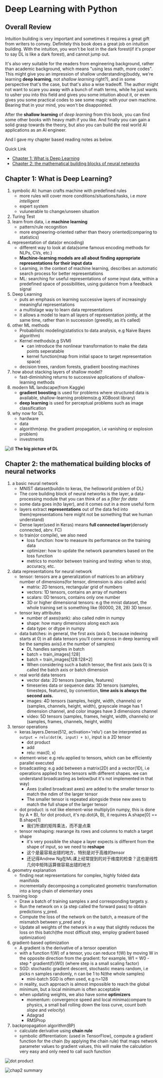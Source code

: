 # Deep Learning with Python

## Overall Review

Intuition building is very important and sometimes it requires a great gift from writers to convey.
Definitely this book does a great job on intuition building. With the intuition, you won't be lost in
the dark forest(if it's proper to say DL is like a dark forest), and cannot jump out.

It's also very suitable for the readers from engineering background, rather than academic background, which
means "using less math, more codes". This might give you an impression of shallow understanding(buddy, we're learning **deep learning**, not
*shallow learning* right?), and in some perspective that's the case, but that's also a wise tradeoff. The author
might not want to scare you away with a bunch of math terms, while he just wants to usher you into this field and
gives you some intuition about it, or even gives you some practical codes to see some magic with your own machine. Bearing that in your
mind, you won't be disappointed.

After the **shallow learning** of *deep learning* from this book, you can find some other books with heavy math if you like. And finally you
can gain a solid grasp towards the theory, but also you can build the real world AI applications as an AI engineer.

And I gave my chapter based reading notes as below.

Quick Link

* [Chapter 1: What is Deep Learning]()
* [Chapter 2: the mathematical building blocks of neural networks]()

## Chapter 1: What is Deep Learning?

1. symbolic AI: human crafts machine with predefined rules
	* more rules will cover more conditions/situations/tasks, i.e *more intelligent*
	* expert system
	* vulunerable to change/unseen situation
2. Turing Test
3. learn from data, i.e **machine learning**
	* pattern/rule recognition
	* more engineering-oriented rather than theory oriented(comparing to statistics)
4. representation of data(or encoding)
	* different way to look at data(some famous encoding methods for NLPs, CVs, etc.)
	* **Machine-learning models are all about finding appropriate representations for their input data**
	* Learning, in the context of machine learning, describes an automatic search process for better representations
	* ML: searching for useful representations of some input data, within a predefined space of possibilities, using guidance from a feedback signal
5. Deep Learning
	* puts an emphasis on learning successive layers of increasingly meaningful representations
	* a multistage way to learn data representations
	* it allows a model to learn all layers of representation jointly, at the same time, rather than in succession (greedily, as it’s called)
6. other ML methods
	* Probabilistic modeling(statistics to data analysis, e.g Naive Bayes algorithm)
	* Kernel methods(e.g SVM)
		- can introduce the nonlinear transformation to make the data points seperatable
		- kernel function(map from initial space to target representation space)
	* decision trees, random forests, gradient boosting machines
7. how about stacking layers of shallow model?
	* fast-diminishing returns to successive applications of shallow-learning methods
8. modern ML landscape(from Kaggle)
	* **gradient boosting** is used for problems where structured data is available, shallow-learning problems(e.g XGBoost library)
	* **deep learning** is used for perceptual problems such as image classification
9. why now for DL
	* hardware
	* data
	* algorithm(esp. the gradient propagation, i.e vanishing or explosion problem)
	* investments
	
![dl](/images/dl-arch.png)
**The big picture of DL**

## Chapter 2: the mathematical building blocks of neural networks

1. a basic neural network
	* MNIST dataset(buildin to keras, the helloworld problem of DL)
	* The core building block of neural networks is the layer, a data-processing module that you can think of as a *filter for data*
	* some data goes in(to layer), and it comes out in a more useful form
	* layers extract **representations** out of the data fed into them(representations here might not be something that we human understand)
	* Dense layer(used in Keras) means **full connected layer**(densely connected, abrv. FC)
	* to train(or compile), we also need
		- loss function: how to measure its performance on the training data
		- optimizer: how to update the network parameters based on the loss function
		- metrics to monitor between training and testing: when to stop, accuracy, etc.
2. data representations for neural network
	* tensor: tensors are a generalization of matrices to an arbitrary number of dimensions(for tensor, dimension is also called axis)
		- matrix: 2D tensors, rectangular grid of numbers
		- vectors: 1D tensors, contains an array of numbers
		- scalars: 0D tensors, contains only one number
		- 3D or higher dimensional tensors: e.g the mnist dataset, the whole training set is something like (60000, 28, 28) 3D tensor.
	* tensor key attributes
		- number of axes(rank): also called *ndim* in numpy
		- shape: how many dimensions along each axis
		- data type: or dtype in numpy
	* data batches: in general, the first axis (axis 0, because indexing starts at 0) in all data tensors you’ll come across in deep learning will be the samples axis(i.e the number of samples)
		- DL handles samples in batch
		- batch = train_images[:128]
		- batch = train_images[128:128*2]
		- When considering such a batch tensor, the first axis (axis 0) is called the batch axis or batch dimension
	* real world data tensors
		- vector data: 2D tensors (samples, features)
		- timeseries data or sequence data: 3D tensors (samples, timesteps, features), by convention, **time axis is always the second axis.**
		- images: 4D tensors (samples, height, width, channels) or (samples, channels, height, width), grayscale image has 1 dimension channel, and color images have 3 dimensions channel
		- video: 5D tensors (samples, frames, height, width, channels) or (samples, frames, channels, height, width)
3. tensor operations
	* keras.layers.Dense(512, activation='relu') can be interpreted as `output = relu(dot(W, input) + b)`, input is a 2D tensor 
		- dot product
		- add
		- relu: max(0, x)
	* element-wise: e.g relu applied to tensors, which can be efficiently parallel executed
	* broadcasting: e.g add between a matrix(2D) and a vector(1D), i.e operations applied to two tensors with different shapes. we can understand broadcasting as below(but it's not implemented in that way)
		- Axes (called broadcast axes) are added to the smaller tensor to match the ndim of the larger tensor
		- The smaller tensor is repeated alongside these new axes to match the full shape of the larger tensor
	* dot product: is not like element-wise multiply(in numpy, this is done by A * B), for dot product, it's np.dot(A, B), it requires A.shape[0] == B.shape[1]
		- 我们所谓的矩阵乘法，而不是点乘
	* tensor reshaping: rearange its rows and columns to match a target shape
		- it's very possible the shape a layer expects is different from the shape of input, so we need to **reshape**
		- 这个是最容易出错的地方，特别是对于高维的tensor
		- 还记得Andrew Ng在ML课上经常提到的对于维度的检查？这也是线性几何中矩阵运算做容易出错的地方
4. geometry explanation
	* finding neat representations for complex, highly folded data manifolds
	* incrementally decomposing a complicated geometric transformation into a long chain of elementary ones
5. training loop
	* Draw a batch of training samples x and corresponding targets y.
	* Run the network on x (a step called the forward pass) to obtain predictions y_pred.
	* Compute the loss of the network on the batch, a measure of the mismatch between y_pred and y.
	* Update all weights of the network in a way that slightly reduces the loss on this batch(the most difficult step, employ gradient based optimization)
6. gradient-based optimization
	* A gradient is the derivative of a tensor operation
	* with a function f(W) of a tensor, you can reduce f(W) by moving W in the opposite direction from the gradient: for example, W1 = W0 - step * gradient(f)(W0) (where step is a small scaling factor)
	* SGD: stochastic gradient descent, stochastic means random, i.e picks n samples randomly, n can be 1 to N(the whole samples)
		- mini-batch SGD is often used, e.g n=128
	* in reality, such approach is almost impossible to reach the global minimum, but a local minimum is often acceptable
	* when updating weights, we also have some **optimizers**
		- momentum: convergence speed and local minima(compare to physics, a small ball rolling down the loss curve, count both *slope* and *velocity*)
		- Adagrad
		- RMSProp
7. backpropagation algorithm(BP)
	- calculate derivative using **chain rule**
	- symbolic differentiation: (used in TensorFlow), compute a gradient function for the chain (by applying the chain rule) that maps network parameter values to gradient values, this will make the calculation very easy and only need to call such function


![dot product](/images/dot-product.png)


![chap2 summary](/images/chap2-summary.png)
